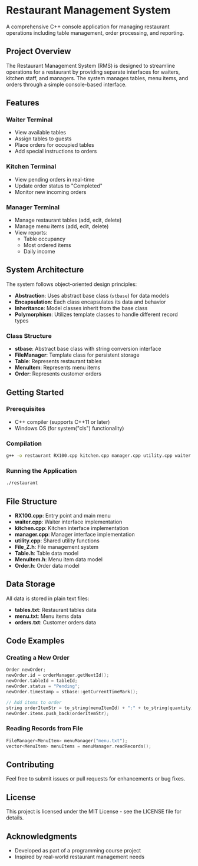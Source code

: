 # Restaurant Management System

A comprehensive C++ console application for managing restaurant operations including table management, order processing, and reporting.

## Project Overview

The Restaurant Management System (RMS) is designed to streamline operations for a restaurant by providing separate interfaces for waiters, kitchen staff, and managers. The system manages tables, menu items, and orders through a simple console-based interface.

## Features

### Waiter Terminal
- View available tables
- Assign tables to guests
- Place orders for occupied tables
- Add special instructions to orders

### Kitchen Terminal
- View pending orders in real-time
- Update order status to "Completed"
- Monitor new incoming orders

### Manager Terminal
- Manage restaurant tables (add, edit, delete)
- Manage menu items (add, edit, delete)
- View reports:
  - Table occupancy
  - Most ordered items
  - Daily income

## System Architecture

The system follows object-oriented design principles:
- **Abstraction**: Uses abstract base class (`stbase`) for data models
- **Encapsulation**: Each class encapsulates its data and behavior
- **Inheritance**: Model classes inherit from the base class
- **Polymorphism**: Utilizes template classes to handle different record types

### Class Structure

- **stbase**: Abstract base class with string conversion interface
- **FileManager**: Template class for persistent storage
- **Table**: Represents restaurant tables
- **MenuItem**: Represents menu items
- **Order**: Represents customer orders

## Getting Started

### Prerequisites
- C++ compiler (supports C++11 or later)
- Windows OS (for system("cls") functionality)

### Compilation
```bash
g++ -o restaurant RX100.cpp kitchen.cpp manager.cpp utility.cpp waiter.cpp -std=c++11
```

### Running the Application
```bash
./restaurant
```

## File Structure

- **RX100.cpp**: Entry point and main menu
- **waiter.cpp**: Waiter interface implementation
- **kitchen.cpp**: Kitchen interface implementation
- **manager.cpp**: Manager interface implementation
- **utility.cpp**: Shared utility functions
- **File_Z.h**: File management system
- **Table.h**: Table data model
- **MenuItem.h**: Menu item data model
- **Order.h**: Order data model

## Data Storage

All data is stored in plain text files:
- **tables.txt**: Restaurant tables data
- **menu.txt**: Menu items data
- **orders.txt**: Customer orders data

## Code Examples

### Creating a New Order
```cpp
Order newOrder;
newOrder.id = orderManager.getNextId();
newOrder.tableId = tableId;
newOrder.status = "Pending";
newOrder.timestamp = stbase::getCurrentTimeMark();

// Add items to order
string orderItemStr = to_string(menuItemId) + ":" + to_string(quantity);
newOrder.items.push_back(orderItemStr);
```

### Reading Records from File
```cpp
FileManager<MenuItem> menuManager("menu.txt");
vector<MenuItem> menuItems = menuManager.readRecords();
```

## Contributing

Feel free to submit issues or pull requests for enhancements or bug fixes.

## License

This project is licensed under the MIT License - see the LICENSE file for details.

## Acknowledgments

- Developed as part of a programming course project
- Inspired by real-world restaurant management needs
